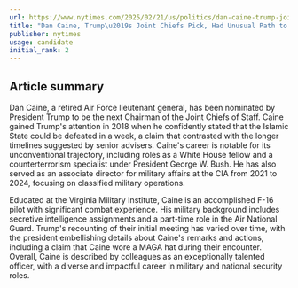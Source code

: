 ```yaml
---
url: https://www.nytimes.com/2025/02/21/us/politics/dan-caine-trump-joint-chiefs.html
title: "Dan Caine, Trump\u2019s Joint Chiefs Pick, Had Unusual Path to Top Ranks"
publisher: nytimes
usage: candidate
initial_rank: 2
---
```

## Article summary
Dan Caine, a retired Air Force lieutenant general, has been nominated by President Trump to be the next Chairman of the Joint Chiefs of Staff. Caine gained Trump's attention in 2018 when he confidently stated that the Islamic State could be defeated in a week, a claim that contrasted with the longer timelines suggested by senior advisers. Caine's career is notable for its unconventional trajectory, including roles as a White House fellow and a counterterrorism specialist under President George W. Bush. He has also served as an associate director for military affairs at the CIA from 2021 to 2024, focusing on classified military operations.

Educated at the Virginia Military Institute, Caine is an accomplished F-16 pilot with significant combat experience. His military background includes secretive intelligence assignments and a part-time role in the Air National Guard. Trump's recounting of their initial meeting has varied over time, with the president embellishing details about Caine's remarks and actions, including a claim that Caine wore a MAGA hat during their encounter. Overall, Caine is described by colleagues as an exceptionally talented officer, with a diverse and impactful career in military and national security roles.
